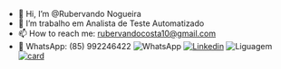 - 👋 Hi, I’m @Rubervando Nogueira
- 🌱 I’m trabalho em Analista de Teste Automatizado
- 📫 How to reach me: rubervandocosta10@gmail.com
- 📲 WhatsApp: (85) 992246422
 ![WhatsApp](https://img.shields.io/badge/WhatsApp-25D366?style=for-the-badge&logo=whatsapp&logoColor=white)
 [![Linkedin](https://img.shields.io/badge/LinkedIn-0077B5?style=for-the-badge&logo=linkedin&logoColor=white)](https://www.linkedin.com/in/rubervando-costa-nogueira-4b6bb5271/)
 ![Liguagem](https://img.shields.io/badge/JavaScript-F7DF1E?style=for-the-badge&logo=javascript&logoColor=black)
[![card](https://github-readme-stats.vercel.app/api?username=Rubervando=radical)](https://github.com/Rubervando/github-readme-stats)
<!---
Rubervando/Rubervando is a ✨ special ✨ repository because its `README.md` (this file) appears on your GitHub profile.
You can click the Preview link to take a look at your changes.
--->
